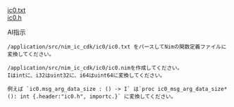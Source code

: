 [ic0.txt](https://github.com/dfinity/cdk-rs/blob/main/ic0/ic0.txt)  
[ic0.h](https://github.com/icppWorld/icpp-pro/blob/main/src/icpp/ic/ic0/ic0.h)  

AI指示

```
/application/src/nim_ic_cdk/ic0/ic0.txt をパースしてNimの関数定義ファイルに変換してください。

/application/src/nim_ic_cdk/ic0/ic0.nimを作成してください。
Iはintに、i32はuint32に、i64はuint64に変換してください。

例えば `ic0.msg_arg_data_size : () -> I` は`proc ic0_msg_arg_data_size*(): int {.header:"ic0.h", importc.}` に変換してください。
```
